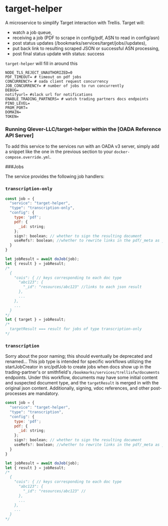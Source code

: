 # target-helper

<!--
[![License](https://img.shields.io/github/license/Qlever-LLC/target-helper)](LICENSE)
[![Docker Pulls](https://img.shields.io/docker/pulls/Qlever-LLC/target-helper)][dockerhub]
-->

A microservice to simplify Target interaction with Trellis. Target will:

- watch a job queue,
- receiving a job (PDF to scrape in config/pdf, ASN to read in config/asn)
- post status updates (/bookmarks/services/target/jobs/<jobid>/updates),
- put back link to resulting scraped JSON or successful ASN processing,
- post final status update wtih status: success

`target-helper` will fill in around this

```shell
NODE_TLS_REJECT_UNAUTHORIZED=0
PDF_TIMEOUT= # timeout on pdf jobs
CONCURRENCY= # oada client request concurrency
JOB_CONCURRENCY= # number of jobs to run concurrently
DEBUG=
notifyurl= #slack url for notifications
ENABLE_TRADING_PARTNERS= # watch trading partners docs endpoints
PINO_LEVEL=
PROM_PORT=
DOMAIN=
TOKEN=
```

### Running Qlever-LLC/target-helper within the [OADA Reference API Server]

To add this service to the services run with an OADA v3 server,
simply add a snippet like the one in the previous section
to your `docker-compose.override.yml`.


###Jobs

The service provides the following job handlers:

### `transcription-only`

```javascript
const job = {
  "service": "target-helper",
  "type": "transcription-only",
  "config": {
    type: 'pdf';
    pdf: {
      _id: string;
    };
    sign?: boolean; // whether to sign the resulting document
    useRefs?: boolean; //whether to rewrite links in the pdf/_meta as _refs instead of true links
  }
}

let jobResult = await doJob(job);
let { result } = jobResult;
/*
  {
    "cois": { // keys corresponding to each doc type
      "abc123": {
        "_id": "resources/abc123" //links to each json result
      },
      ...
    },
    ...
  }
*/
let { target } = jobResult;
/*
  targetResult === result for jobs of type transcription-only
*/
```

### `transcription`
Sorry about the poor naming; this should eventually be deprecated and renamed...
This job type is intended for specific workflows utilizing the startJobCreator in src/pdfJob to create jobs when
docs show up in the trading-partner's or smithfield's `/bookmarks/services/trellisfw/documents` endpoints.
Under this workflow, documents may have some initial content and suspected document type, and the `targetResult`
is merged in with the original json content. Additionally, signing, vdoc references, and other post-processes are mandatory.

```javascript
const job = {
  "service": "target-helper",
  "type": "transcription",
  "config": {
    type: 'pdf';
    pdf: {
      _id: string;
    };
    sign?: boolean; // whether to sign the resulting document
    useRefs?: boolean; //whether to rewrite links in the pdf/_meta as _refs instead of true links
  }
}

let jobResult = await doJob(job);
let { result } = jobResult;
/*
  {
    "cois": { // keys corresponding to each doc type
      "abc123": {
        "_id": "resources/abc123" //
      },
      ...
    },
    ...
  }
*/
```

